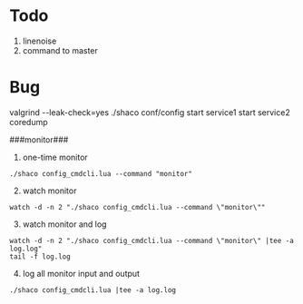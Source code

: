 Todo
===
1. linenoise
2. command to master

Bug
===
valgrind --leak-check=yes ./shaco conf/config
start service1
start service2
coredump

###monitor###
1. one-time monitor
```
./shaco config_cmdcli.lua --command "monitor"
```
2. watch monitor
```
watch -d -n 2 "./shaco config_cmdcli.lua --command \"monitor\""
```
3. watch monitor and log
```
watch -d -n 2 "./shaco config_cmdcli.lua --command \"monitor\" |tee -a log.log"
tail -f log.log
```
4. log all monitor input and output
```
./shaco config_cmdcli.lua |tee -a log.log
```
